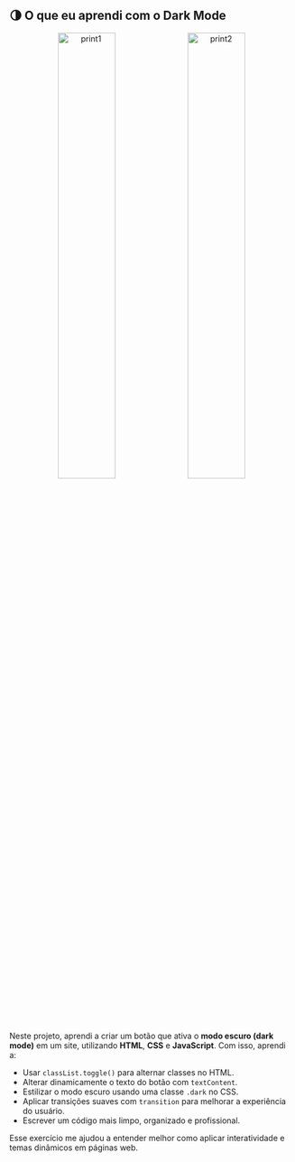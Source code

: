 ## 🌗 O que eu aprendi com o Dark Mode

<p align="center">
  <img src="images/print1.png" alt="print1" width="45%">
  <img src="images/print2.png" alt="print2" width="45%">
</p>

Neste projeto, aprendi a criar um botão que ativa o **modo escuro (dark mode)** em um site, utilizando **HTML**, **CSS** e **JavaScript**. Com isso, aprendi a:

- Usar `classList.toggle()` para alternar classes no HTML.
- Alterar dinamicamente o texto do botão com `textContent`.
- Estilizar o modo escuro usando uma classe `.dark` no CSS.
- Aplicar transições suaves com `transition` para melhorar a experiência do usuário.
- Escrever um código mais limpo, organizado e profissional.

Esse exercício me ajudou a entender melhor como aplicar interatividade e temas dinâmicos em páginas web.
